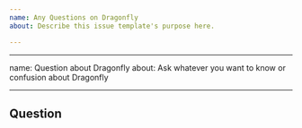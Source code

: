 ```yaml
---
name: Any Questions on Dragonfly
about: Describe this issue template's purpose here.

---
```


---
name: Question about Dragonfly
about: Ask whatever you want to know or confusion about Dragonfly

---

## Question
<!-- You can ask any question about this project -->
